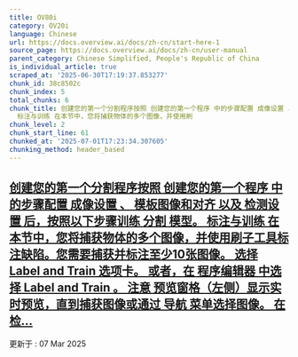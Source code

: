 ```yaml
---
title: OV80i
category: OV20i
language: Chinese
url: https://docs.overview.ai/docs/zh-cn/start-here-1
source_page: https://docs.overview.ai/docs/zh-cn/user-manual
parent_category: Chinese Simplified, People's Republic of China
is_individual_article: true
scraped_at: '2025-06-30T17:19:37.853277'
chunk_id: 38c8502c
chunk_index: 5
total_chunks: 6
chunk_title: 创建您的第一个分割程序按照 创建您的第一个程序 中的步骤配置 成像设置 、 模板图像和对齐 以及 检测设置 后，按照以下步骤训练 分割 模型。
  标注与训练 在本节中，您将捕获物体的多个图像，并使用刷
chunk_level: 2
chunk_start_line: 61
chunked_at: '2025-07-01T17:23:34.307605'
chunking_method: header_based
---
```


## [创建您的第一个分割程序按照 创建您的第一个程序 中的步骤配置 成像设置 、 模板图像和对齐 以及 检测设置 后，按照以下步骤训练 分割 模型。 标注与训练 在本节中，您将捕获物体的多个图像，并使用刷子工具标注缺陷。您需要捕获并标注至少10张图像。 选择 Label and Train 选项卡。 或者，在 程序编辑器 中选择 Label and Train 。 注意 预览窗格（左侧）显示实时预览，直到捕获图像或通过 导航 菜单选择图像。 在 检...](/docs/zh-cn/ov80i-creating-your-first-segmentation-recipe)

更新于 : 07 Mar 2025
